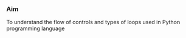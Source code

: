 ### <b>Aim</b>
 To understand the flow of controls and types of loops used in Python programming language